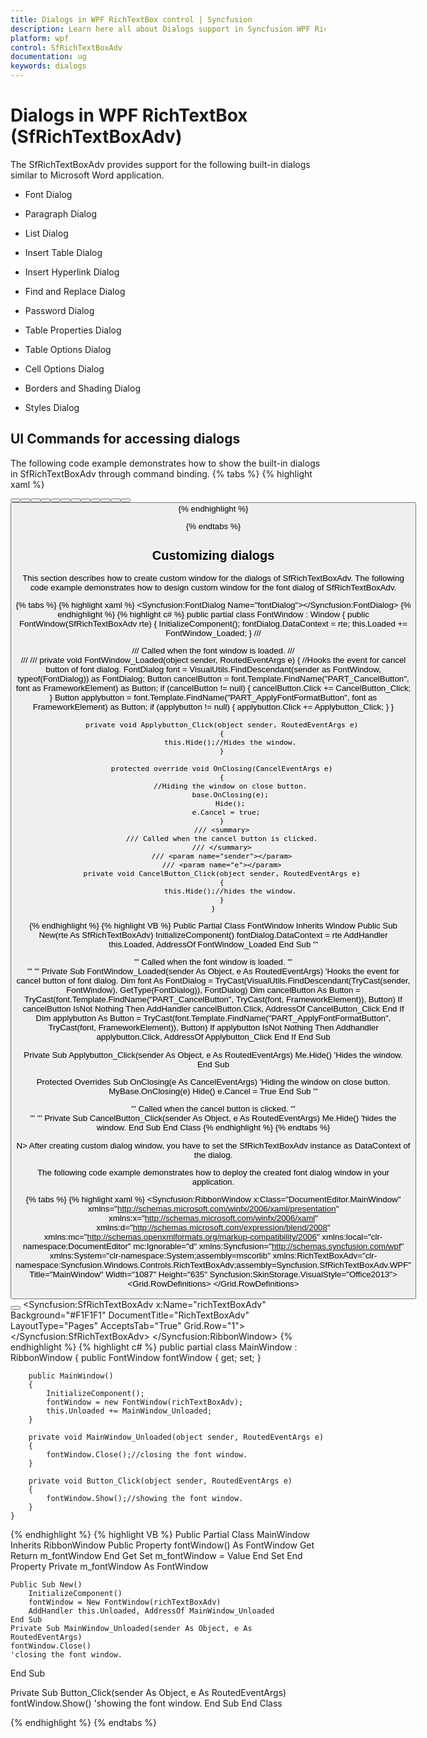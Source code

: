 ```yaml
---
title: Dialogs in WPF RichTextBox control | Syncfusion
description: Learn here all about Dialogs support in Syncfusion WPF RichTextBox (SfRichTextBoxAdv) control and more.
platform: wpf
control: SfRichTextBoxAdv
documentation: ug
keywords: dialogs
---
```

# Dialogs in WPF RichTextBox (SfRichTextBoxAdv)

The SfRichTextBoxAdv provides support for the following built-in dialogs similar to Microsoft Word application.

* Font Dialog

* Paragraph Dialog

* List Dialog

* Insert Table Dialog

* Insert Hyperlink Dialog

* Find and Replace Dialog

* Password Dialog

* Table Properties Dialog

* Table Options Dialog

* Cell Options Dialog

* Borders and Shading Dialog

* Styles Dialog

## UI Commands for accessing dialogs

The following code example demonstrates how to show the built-in dialogs in SfRichTextBoxAdv through command binding.
{% tabs %}
{% highlight xaml %}
<!-- Binds button to the ShowFontDialogCommand -->
<Button Content="Font" Command="RichTextBoxAdv:SfRichTextBoxAdv.ShowFontDialogCommand" CommandTarget="{Binding ElementName=richTextBoxAdv}" />
<!-- Binds button to the ShowParagraphDialogCommand -->
<Button Content="Paragraph" Command="RichTextBoxAdv:SfRichTextBoxAdv.ShowParagraphDialogCommand" CommandTarget="{Binding ElementName=richTextBoxAdv}" />
<!-- Binds button to the ShowListDialogCommand -->
<Button Content="List" Command="RichTextBoxAdv:SfRichTextBoxAdv.ShowListDialogCommand" CommandTarget="{Binding ElementName=richTextBoxAdv}" />
<!-- Binds button to the ShowInsertTableDialogCommand -->
<Button Content="Insert Table" Command="RichTextBoxAdv:SfRichTextBoxAdv.ShowInsertTableDialogCommand" CommandTarget="{Binding ElementName=richTextBoxAdv}" />
<!-- Binds button to the ShowHyperlinkDialogCommand -->
<Button Content="Hyperlink" Command="RichTextBoxAdv:SfRichTextBoxAdv.ShowHyperlinkDialogCommand" CommandTarget="{Binding ElementName=richTextBoxAdv}" />
<!-- Binds button to the ShowFindAndReplaceDialogCommand -->
<Button Content="Find and Replace" Command="RichTextBoxAdv:SfRichTextBoxAdv.ShowFindAndReplaceDialogCommand" CommandTarget="{Binding ElementName=richTextBoxAdv}" />
<!-- Binds button to the ShowEncryptDocumentDialogCommand -->
<Button Content="Encrypt Document" Command="RichTextBoxAdv:SfRichTextBoxAdv.ShowEncryptDocumentDialogCommand" CommandTarget="{Binding ElementName=richTextBoxAdv}" />
<!-- Binds button to the ShowTableDialogCommand -->
<Button Content="Table Properties" Command="RichTextBoxAdv:SfRichTextBoxAdv.ShowTableDialogCommand" CommandTarget="{Binding ElementName=richTextBoxAdv}" />
<!-- Binds button to the ShowTableOptionsDialogCommand -->
<Button Content="Table Options" Command="RichTextBoxAdv:SfRichTextBoxAdv.ShowTableOptionsDialogCommand" CommandTarget="{Binding ElementName=richTextBoxAdv}" />
<!-- Binds button to the ShowCellOptionsDialogCommand -->
<Button Content="Cell Options" Command="RichTextBoxAdv:SfRichTextBoxAdv.ShowCellOptionsDialogCommand" CommandTarget="{Binding ElementName=richTextBoxAdv}" />
<!-- Binds button to the ShowBordersAndShadingDialogCommand -->
<Button Content="Borders and Shading" Command="RichTextBoxAdv:SfRichTextBoxAdv.ShowBordersAndShadingDialogCommand" CommandTarget="{Binding ElementName=richTextBoxAdv}" />
<!-- Binds button to the ShowStyleDialogCommand -->
<Button Content="Create style" Command="Syncfusion:SfRichTextBoxAdv.ShowStyleDialogCommand" CommandTarget="{Binding ElementName=richTextBoxAdv}" />
<!-- Binds button to the ShowStylesDialogCommand -->
<Button Content="Modify style" Command="Syncfusion:SfRichTextBoxAdv.ShowStylesDialogCommand" CommandTarget="{Binding ElementName=richTextBoxAdv}" />
{% endhighlight %}

{% endtabs %}


## Customizing dialogs

This section describes how to create custom window for the dialogs of SfRichTextBoxAdv.
The following code example demonstrates how to design custom window for the font dialog of SfRichTextBoxAdv.

{% tabs %}
{% highlight xaml %}
<Window x:Class="DocumentEditor.FontWindow"
        xmlns="http://schemas.microsoft.com/winfx/2006/xaml/presentation"
        xmlns:x="http://schemas.microsoft.com/winfx/2006/xaml"
        xmlns:d="http://schemas.microsoft.com/expression/blend/2008"
        xmlns:mc="http://schemas.openxmlformats.org/markup-compatibility/2006"
        xmlns:local="clr-namespace:DocumentEditor"
        mc:Ignorable="d"
        xmlns:Syncfusion="http://schemas.syncfusion.com/wpf"
        xmlns:System="clr-namespace:System;assembly=mscorlib"
        Title="FontWindow" Height="530" Width="500">
    <Grid>
        <Syncfusion:FontDialog Name="fontDialog"></Syncfusion:FontDialog>
    </Grid>
</Window>
{% endhighlight %}
{% highlight c# %}
public partial class FontWindow : Window
    {
        public FontWindow(SfRichTextBoxAdv rte)
        {
            InitializeComponent();
            fontDialog.DataContext = rte;
            this.Loaded += FontWindow_Loaded;
        }
        /// <summary>
        /// Called when the font window is loaded.
        /// </summary>
        /// <param name="sender"></param>
        /// <param name="e"></param>
        private void FontWindow_Loaded(object sender, RoutedEventArgs e)
        {
            //Hooks the event for cancel button of font dialog.
            FontDialog font = VisualUtils.FindDescendant(sender as FontWindow, typeof(FontDialog)) as FontDialog;
            Button cancelButton = font.Template.FindName("PART_CancelButton", font as FrameworkElement) as Button;
            if (cancelButton != null)
            {
                cancelButton.Click += CancelButton_Click;
            }
            Button applybutton = font.Template.FindName("PART_ApplyFontFormatButton", font as FrameworkElement) as Button;
            if (applybutton != null)
            {
                applybutton.Click += Applybutton_Click;
            }
        }

        private void Applybutton_Click(object sender, RoutedEventArgs e)
        {
            this.Hide();//Hides the window.
        }

        protected override void OnClosing(CancelEventArgs e)
        {
            //Hiding the window on close button.
            base.OnClosing(e);
            Hide();
            e.Cancel = true;  
        }
        /// <summary>
        /// Called when the cancel button is clicked.
        /// </summary>
        /// <param name="sender"></param>
        /// <param name="e"></param>
        private void CancelButton_Click(object sender, RoutedEventArgs e)
        {
            this.Hide();//hides the window.
        }
    }
{% endhighlight %}
{% highlight VB %}
Public Partial Class FontWindow
	Inherits Window
	Public Sub New(rte As SfRichTextBoxAdv)
		InitializeComponent()
		fontDialog.DataContext = rte
		AddHandler this.Loaded, AddressOf FontWindow_Loaded
	End Sub
''' <summary>
''' Called when the font window is loaded.
''' </summary>
''' <param name="sender"></param>
''' <param name="e"></param>
Private Sub FontWindow_Loaded(sender As Object, e As RoutedEventArgs)
	'Hooks the event for cancel button of font dialog.
	Dim font As FontDialog = TryCast(VisualUtils.FindDescendant(TryCast(sender, FontWindow), GetType(FontDialog)), FontDialog)
	Dim cancelButton As Button = TryCast(font.Template.FindName("PART_CancelButton", TryCast(font, FrameworkElement)), Button)
	If cancelButton IsNot Nothing Then
		AddHandler cancelButton.Click, AddressOf CancelButton_Click 
	End If
	Dim applybutton As Button = TryCast(font.Template.FindName("PART_ApplyFontFormatButton", TryCast(font, FrameworkElement)), Button)
	If applybutton IsNot Nothing Then
		Addhandler applybutton.Click, AddressOf Applybutton_Click
	End If
End Sub

Private Sub Applybutton_Click(sender As Object, e As RoutedEventArgs)
	Me.Hide()
	'Hides the window.
End Sub

Protected Overrides Sub OnClosing(e As CancelEventArgs)
	'Hiding the window on close button.
	MyBase.OnClosing(e)
	Hide()
	e.Cancel = True
End Sub
''' <summary>
''' Called when the cancel button is clicked.
''' </summary>
''' <param name="sender"></param>
''' <param name="e"></param>
Private Sub CancelButton_Click(sender As Object, e As RoutedEventArgs)
	Me.Hide()
	'hides the window.
End Sub
End Class
{% endhighlight %}
{% endtabs %}

N> After creating custom dialog window, you have to set the SfRichTextBoxAdv instance as DataContext of the dialog.

The following code example demonstrates how to deploy the created font dialog window in your application.

{% tabs %}
{% highlight xaml %}
<Syncfusion:RibbonWindow x:Class="DocumentEditor.MainWindow"
        xmlns="http://schemas.microsoft.com/winfx/2006/xaml/presentation"
        xmlns:x="http://schemas.microsoft.com/winfx/2006/xaml"
        xmlns:d="http://schemas.microsoft.com/expression/blend/2008"
        xmlns:mc="http://schemas.openxmlformats.org/markup-compatibility/2006"
        xmlns:local="clr-namespace:DocumentEditor"
        mc:Ignorable="d"
        xmlns:Syncfusion="http://schemas.syncfusion.com/wpf"
        xmlns:System="clr-namespace:System;assembly=mscorlib"
        xmlns:RichTextBoxAdv="clr-namespace:Syncfusion.Windows.Controls.RichTextBoxAdv;assembly=Syncfusion.SfRichTextBoxAdv.WPF"
        Title="MainWindow" Width="1087" Height="635" Syncfusion:SkinStorage.VisualStyle="Office2013">
    <Grid>
        <Grid.RowDefinitions>
            <RowDefinition Height="Auto"/>
            <RowDefinition Height="*"/>
        </Grid.RowDefinitions>
        <Button Content="Font Dialog" Height="50" Width="200" Click="Button_Click"></Button>
        <Syncfusion:SfRichTextBoxAdv x:Name="richTextBoxAdv" Background="#F1F1F1" DocumentTitle="RichTextBoxAdv" LayoutType="Pages" AcceptsTab="True" Grid.Row="1"></Syncfusion:SfRichTextBoxAdv>
    </Grid>
</Syncfusion:RibbonWindow>
{% endhighlight %}
{% highlight c# %}
public partial class MainWindow : RibbonWindow
    {
        public FontWindow fontWindow { get; set; }

        public MainWindow()
        {
            InitializeComponent();
            fontWindow = new FontWindow(richTextBoxAdv);
            this.Unloaded += MainWindow_Unloaded;
        }

        private void MainWindow_Unloaded(object sender, RoutedEventArgs e)
        {
            fontWindow.Close();//closing the font window.
        }

        private void Button_Click(object sender, RoutedEventArgs e)
        {
            fontWindow.Show();//showing the font window.
        }
    }
    
{% endhighlight %}
{% highlight VB %}
Public Partial Class MainWindow
	Inherits RibbonWindow
	Public Property fontWindow() As FontWindow
		Get
			Return m_fontWindow
		End Get
		Set
			m_fontWindow = Value
		End Set
	End Property
	Private m_fontWindow As FontWindow

	Public Sub New()
		InitializeComponent()
		fontWindow = New FontWindow(richTextBoxAdv)
		AddHandler this.Unloaded, AddressOf MainWindow_Unloaded
	End Sub
	Private Sub MainWindow_Unloaded(sender As Object, e As RoutedEventArgs)
	fontWindow.Close()
	'closing the font window.
End Sub

Private Sub Button_Click(sender As Object, e As RoutedEventArgs)
	fontWindow.Show()
	'showing the font window.
End Sub
End Class


{% endhighlight %}
{% endtabs %}

